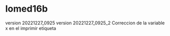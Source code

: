 # lomed16b

version 20221227_0925
version 20221227_0925_2   Correccion de la variable x en el imprimir etiqueta
